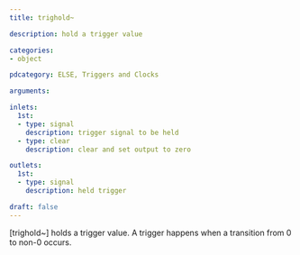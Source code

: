 ```yaml
---
title: trighold~

description: hold a trigger value

categories:
- object

pdcategory: ELSE, Triggers and Clocks

arguments:

inlets:
  1st:
  - type: signal
    description: trigger signal to be held
  - type: clear
    description: clear and set output to zero

outlets:
  1st:
  - type: signal
    description: held trigger

draft: false
---
```


[trighold~] holds a trigger value. A trigger happens when a transition from 0 to non-0 occurs.
